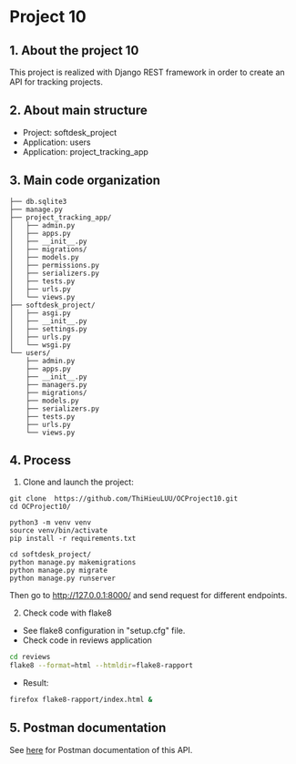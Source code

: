 # Project 10
## 1. About the project 10
This project is realized with Django REST framework in order to create an API for tracking projects.

[comment]: <> (The main goal of this application is to:)

[comment]: <> (* Allow users to post theirs requests of reviews about a book or theirs reviews. )

[comment]: <> (* Follow the other users.)
## 2. About main structure
* Project: softdesk_project
* Application: users
* Application:  project_tracking_app
## 3. Main code organization
```
├── db.sqlite3
├── manage.py
├── project_tracking_app/
│   ├── admin.py
│   ├── apps.py
│   ├── __init__.py
│   ├── migrations/
│   ├── models.py
│   ├── permissions.py
│   ├── serializers.py
│   ├── tests.py
│   ├── urls.py
│   └── views.py
├── softdesk_project/
│   ├── asgi.py
│   ├── __init__.py
│   ├── settings.py
│   ├── urls.py
│   └── wsgi.py
└── users/
    ├── admin.py
    ├── apps.py
    ├── __init__.py
    ├── managers.py
    ├── migrations/
    ├── models.py
    ├── serializers.py
    ├── tests.py
    ├── urls.py
    └── views.py

```
## 4. Process
1. Clone and launch the project:
```
git clone  https://github.com/ThiHieuLUU/OCProject10.git
cd OCProject10/

python3 -m venv venv
source venv/bin/activate
pip install -r requirements.txt 

cd softdesk_project/
python manage.py makemigrations
python manage.py migrate
python manage.py runserver
```
Then go to http://127.0.0.1:8000/ and send request for different endpoints.

2. Check code with flake8
* See flake8 configuration in "setup.cfg" file.
* Check code in reviews application
```bash
cd reviews
flake8 --format=html --htmldir=flake8-rapport
```
* Result:
```bash
firefox flake8-rapport/index.html &
```

## 5. Postman documentation
See [here](https://www.postman.com/hieuluu/workspace/project-tracking-app/collection/15764425-c96c0004-74be-45c0-8dc8-9938049e756a?ctx=documentation) for Postman documentation of this API.